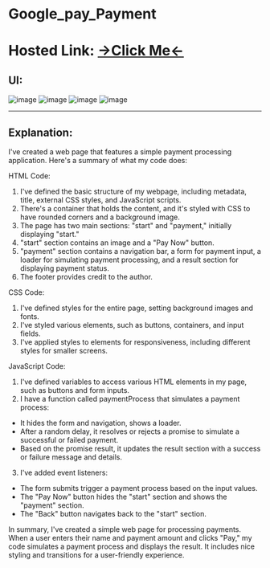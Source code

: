 # Google_pay_Payment
# Hosted Link: [→Click Me←](https://mayankkatheriya.github.io/Google_pay_Payment/)

## UI:
![image](https://github.com/Mayankkatheriya/Google_pay_Payment/assets/128832286/09ca489b-b082-47b0-ae4a-263083f80958)
![image](https://github.com/Mayankkatheriya/Google_pay_Payment/assets/128832286/656124c0-182a-4163-abc9-5069ab0ff879)
![image](https://github.com/Mayankkatheriya/Google_pay_Payment/assets/128832286/a8bb41c2-2241-4b33-bd87-205f956806b5)
![image](https://github.com/Mayankkatheriya/Google_pay_Payment/assets/128832286/eaa55f36-a416-436d-a3a3-bbd074b2dd6a)

---

## Explanation:

I've created a web page that features a simple payment processing application. Here's a summary of what my code does:

HTML Code:

1. I've defined the basic structure of my webpage, including metadata, title, external CSS styles, and JavaScript scripts.
2. There's a container that holds the content, and it's styled with CSS to have rounded corners and a background image.
3. The page has two main sections: "start" and "payment," initially displaying "start."
4. "start" section contains an image and a "Pay Now" button.
5. "payment" section contains a navigation bar, a form for payment input, a loader for simulating payment processing, and a result section for displaying payment status.
6. The footer provides credit to the author.

CSS Code:

1. I've defined styles for the entire page, setting background images and fonts.
2. I've styled various elements, such as buttons, containers, and input fields.
3. I've applied styles to elements for responsiveness, including different styles for smaller screens.

JavaScript Code:

1. I've defined variables to access various HTML elements in my page, such as buttons and form inputs.
2. I have a function called paymentProcess that simulates a payment process:  
  * It hides the form and navigation, shows a loader.
  * After a random delay, it resolves or rejects a promise to simulate a successful or failed payment.
  * Based on the promise result, it updates the result section with a success or failure message and details.
3. I've added event listeners:
  * The form submits trigger a payment process based on the input values.
  * The "Pay Now" button hides the "start" section and shows the "payment" section.
  * The "Back" button navigates back to the "start" section.

In summary, I've created a simple web page for processing payments. When a user enters their name and payment amount and clicks "Pay," my code simulates a payment process and displays the result. It includes nice styling and transitions for a user-friendly experience.
